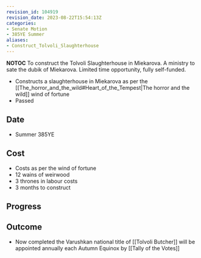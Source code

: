 ```yaml
---
revision_id: 104919
revision_date: 2023-08-22T15:54:13Z
categories:
- Senate Motion
- 385YE Summer
aliases:
- Construct_Tolvoli_Slaughterhouse
---
```



__NOTOC__
To construct the Tolvoli Slaughterhouse in Miekarova. A ministry to sate the dubik of Miekarova. Limited time opportunity, fully self-funded.
* Constructs a slaughterhouse in Miekarova as per the [[The_horror_and_the_wild#Heart_of_the_Tempest|The horror and the wild]] wind of fortune
* Passed
## Date
* Summer 385YE
## Cost
* Costs as per the wind of fortune
* 12 wains of weirwood
* 3 thrones in labour costs
* 3 months to construct
## Progress

## Outcome
* Now completed the Varushkan national title of [[Tolvoli Butcher]] will be appointed annually each Autumn Equinox by [[Tally of the Votes]]